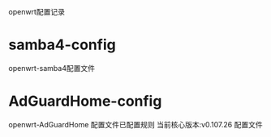 openwrt配置记录



# samba4-config
openwrt-samba4配置文件
# AdGuardHome-config
openwrt-AdGuardHome 配置文件已配置规则 
当前核心版本:v0.107.26 配置文件